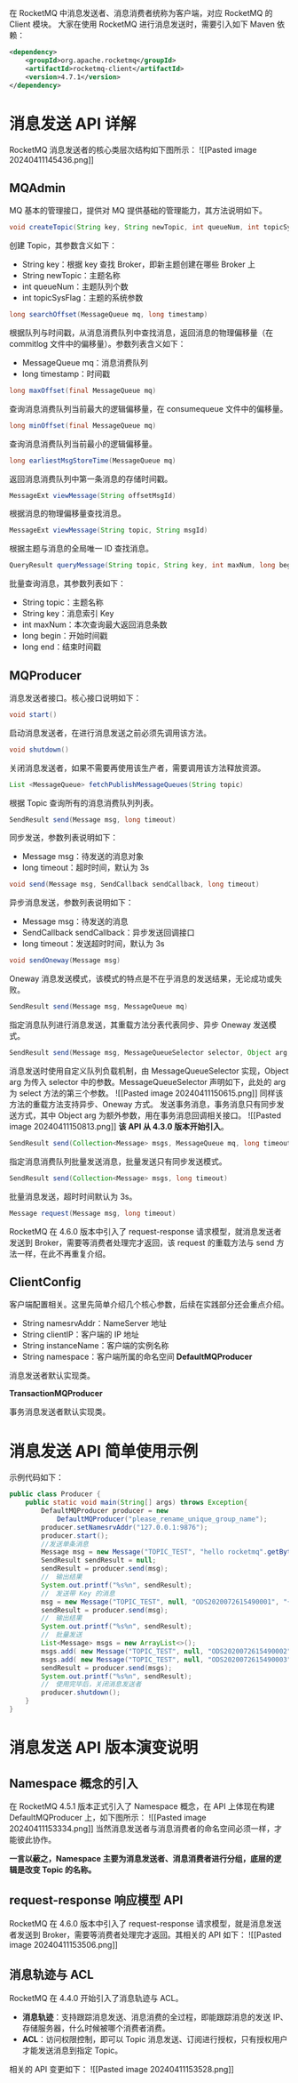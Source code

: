在 RocketMQ 中消息发送者、消息消费者统称为客户端，对应 RocketMQ 的 Client 模块。
大家在使用 RocketMQ 进行消息发送时，需要引入如下 Maven 依赖：
```xml
<dependency>
    <groupId>org.apache.rocketmq</groupId>
    <artifactId>rocketmq-client</artifactId>
    <version>4.7.1</version>
</dependency>
```
# 消息发送 API 详解
RocketMQ 消息发送者的核心类层次结构如下图所示：
![[Pasted image 20240411145436.png]]
## **MQAdmin**
MQ 基本的管理接口，提供对 MQ 提供基础的管理能力，其方法说明如下。
```java
void createTopic(String key, String newTopic, int queueNum, int topicSysFlag)

```

创建 Topic，其参数含义如下：

- String key：根据 key 查找 Broker，即新主题创建在哪些 Broker 上
- String newTopic：主题名称
- int queueNum：主题队列个数
- int topicSysFlag：主题的系统参数

```java
long searchOffset(MessageQueue mq, long timestamp)
```
根据队列与时间戳，从消息消费队列中查找消息，返回消息的物理偏移量（在 commitlog 文件中的偏移量）。参数列表含义如下：

- MessageQueue mq：消息消费队列
- long timestamp：时间戳
```java
long maxOffset(final MessageQueue mq)
```

查询消息消费队列当前最大的逻辑偏移量，在 consumequeue 文件中的偏移量。

```java
long minOffset(final MessageQueue mq)
```

查询消息消费队列当前最小的逻辑偏移量。

```java
long earliestMsgStoreTime(MessageQueue mq)
```

返回消息消费队列中第一条消息的存储时间戳。

```Java
MessageExt viewMessage(String offsetMsgId)
```

根据消息的物理偏移量查找消息。

```Java
MessageExt viewMessage(String topic, String msgId)
```

根据主题与消息的全局唯一 ID 查找消息。

```Java
QueryResult queryMessage(String topic, String key, int maxNum, long begin,long end)
```

批量查询消息，其参数列表如下：

- String topic：主题名称
- String key：消息索引 Key
- int maxNum：本次查询最大返回消息条数
- long begin：开始时间戳
- long end：结束时间戳
## **MQProducer**
消息发送者接口。核心接口说明如下：

```Java
void start()
```

启动消息发送者，在进行消息发送之前必须先调用该方法。

```Java
void shutdown()
```

关闭消息发送者，如果不需要再使用该生产者，需要调用该方法释放资源。

```Java
List <MessageQueue> fetchPublishMessageQueues(String topic)
```

根据 Topic 查询所有的消息消费队列列表。

```Java
SendResult send(Message msg, long timeout)
```

同步发送，参数列表说明如下：

- Message msg：待发送的消息对象
- long timeout：超时时间，默认为 3s

```Java
void send(Message msg, SendCallback sendCallback, long timeout)
```

异步消息发送，参数列表说明如下：

- Message msg：待发送的消息
- SendCallback sendCallback：异步发送回调接口
- long timeout：发送超时时间，默认为 3s

```Java
void sendOneway(Message msg)
```

Oneway 消息发送模式，该模式的特点是不在乎消息的发送结果，无论成功或失败。

```Java
SendResult send(Message msg, MessageQueue mq)
```

指定消息队列进行消息发送，其重载方法分表代表同步、异步 Oneway 发送模式。

```Java
SendResult send(Message msg, MessageQueueSelector selector, Object arg,long timeout)
```

消息发送时使用自定义队列负载机制，由 MessageQueueSelector 实现，Object arg 为传入 selector 中的参数。MessageQueueSelector 声明如下，此处的 arg 为 select 方法的第三个参数。
![[Pasted image 20240411150615.png]]
同样该方法的重载方法支持异步、Oneway 方式。
发送事务消息，事务消息只有同步发送方式，其中 Object arg 为额外参数，用在事务消息回调相关接口。
![[Pasted image 20240411150813.png]]
**该 API 从 4.3.0 版本开始引入**。

```java
SendResult send(Collection<Message> msgs, MessageQueue mq, long timeout)
```

指定消息消费队列批量发送消息，批量发送只有同步发送模式。

```java
SendResult send(Collection<Message> msgs, long timeout)
```

批量消息发送，超时时间默认为 3s。

```java
Message request(Message msg, long timeout)
```

RocketMQ 在 4.6.0 版本中引入了 request-response 请求模型，就消息发送者发送到 Broker，需要等消费者处理完才返回，该 request 的重载方法与 send 方法一样，在此不再重复介绍。
## **ClientConfig**
客户端配置相关。这里先简单介绍几个核心参数，后续在实践部分还会重点介绍。

- String namesrvAddr：NameServer 地址
- String clientIP：客户端的 IP 地址
- String instanceName：客户端的实例名称
- String namespace：客户端所属的命名空间
**DefaultMQProducer**

消息发送者默认实现类。

**TransactionMQProducer**

事务消息发送者默认实现类。
# 消息发送 API 简单使用示例
示例代码如下：

```java
public class Producer {
    public static void main(String[] args) throws Exception{
        DefaultMQProducer producer = new 
            DefaultMQProducer("please_rename_unique_group_name");
        producer.setNamesrvAddr("127.0.0.1:9876");
        producer.start();
        //发送单条消息
        Message msg = new Message("TOPIC_TEST", "hello rocketmq".getBytes());
        SendResult sendResult = null;
        sendResult = producer.send(msg);
        //　输出结果
        System.out.printf("%s%n", sendResult);
        //　发送带 Key 的消息
        msg = new Message("TOPIC_TEST", null, "ODS2020072615490001", "{\"id\":1, \"orderNo\":\"ODS2020072615490001\",\"buyerId\":1,\"sellerId\":1  }".getBytes());
        sendResult = producer.send(msg);
        //　输出结果
        System.out.printf("%s%n", sendResult);
        //　批量发送
        List<Message> msgs = new ArrayList<>();
        msgs.add( new Message("TOPIC_TEST", null, "ODS2020072615490002", "{\"id\":2, \"orderNo\":\"ODS2020072615490002\",\"buyerId\":1,\"sellerId\":3  }".getBytes()) );
        msgs.add( new Message("TOPIC_TEST", null, "ODS2020072615490003", "{\"id\":4, \"orderNo\":\"ODS2020072615490003\",\"buyerId\":2,\"sellerId\":4  }".getBytes()) );
        sendResult = producer.send(msgs);
        System.out.printf("%s%n", sendResult);
        //　使用完毕后，关闭消息发送者
        producer.shutdown();
    }
}
```
# 消息发送 API 版本演变说明
## **Namespace 概念的引入**
在 RocketMQ 4.5.1 版本正式引入了 Namespace 概念，在 API 上体现在构建 DefaultMQProducer 上，如下图所示：
![[Pasted image 20240411153334.png]]
当然消息发送者与消息消费者的命名空间必须一样，才能彼此协作。

**一言以蔽之，Namespace 主要为消息发送者、消息消费者进行分组，底层的逻辑是改变 Topic 的名称。**

## **request-response 响应模型 API**

RocketMQ 在 4.6.0 版本中引入了 request-response 请求模型，就是消息发送者发送到 Broker，需要等消费者处理完才返回。其相关的 API 如下：
![[Pasted image 20240411153506.png]]
## **消息轨迹与 ACL**
RocketMQ 在 4.4.0 开始引入了消息轨迹与 ACL。

- **消息轨迹**：支持跟踪消息发送、消息消费的全过程，即能跟踪消息的发送 IP、存储服务器，什么时候被哪个消费者消费。
- **ACL**：访问权限控制，即可以 Topic 消息发送、订阅进行授权，只有授权用户才能发送消息到指定 Topic。

相关的 API 变更如下：
![[Pasted image 20240411153528.png]]
